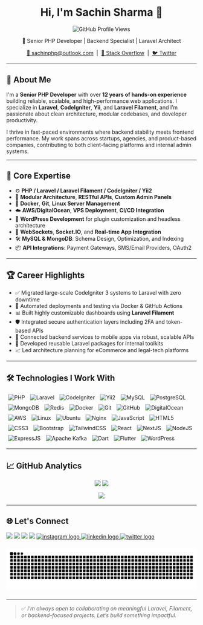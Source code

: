 <h1 align="center">Hi, I'm Sachin Sharma 👋</h1>
<p align="center">
  <img src="https://komarev.com/ghpvc/?username=suhasrkms&label=Profile%20Views&color=0e75b6&style=flat" alt="GitHub Profile Views"/>
</p>

<p align="center">
  💼 Senior PHP Developer | Backend Specialist | Laravel Architect  
</p>

<p align="center">
  <a href="mailto:sachinphp@outlook.com">📧 sachinphp@outlook.com</a> &nbsp;|&nbsp;
  <a href="https://stackoverflow.com/users/14259868/suhas-rkms">🧠 Stack Overflow</a> &nbsp;|&nbsp;
  <a href="https://twitter.com/RkmsSuhas">🐦 Twitter</a>
</p>

---

## 🚀 About Me

I'm a **Senior PHP Developer** with over **12 years of hands-on experience** building reliable, scalable, and high-performance web applications. I specialize in **Laravel**, **CodeIgniter**, **Yii**, and **Laravel Filament**, and I’m passionate about clean architecture, modular codebases, and developer productivity.

I thrive in fast-paced environments where backend stability meets frontend performance. My work spans across startups, agencies, and product-based companies, contributing to both client-facing platforms and internal admin systems.

---

## 🧠 Core Expertise

- ⚙️ **PHP / Laravel / Laravel Filament / CodeIgniter / Yii2**
- 🧱 **Modular Architecture**, **RESTful APIs**, **Custom Admin Panels**
- 🐳 **Docker**, **Git**, **Linux Server Management**
- ☁️ **AWS/DigitalOcean**, **VPS Deployment**, **CI/CD Integration**
- 🧩 **WordPress Development** for plugin customization and headless architecture
- 🔌 **WebSockets**, **Socket.IO**, and **Real-time App Integration**
- 🛠️ **MySQL & MongoDB**: Schema Design, Optimization, and Indexing
- 📦 **API Integrations**: Payment Gateways, SMS/Email Providers, OAuth2

---

## 🏆 Career Highlights

- ✅ Migrated large-scale CodeIgniter 3 systems to Laravel with zero downtime  
- 🔄 Automated deployments and testing via Docker & GitHub Actions  
- 📊 Built highly customizable dashboards using **Laravel Filament**  
- 🛡️ Integrated secure authentication layers including 2FA and token-based APIs  
- 🔄 Connected backend services to mobile apps via robust, scalable APIs  
- 🔧 Developed reusable Laravel packages for internal toolkits  
- 📈 Led architecture planning for eCommerce and legal-tech platforms

---

## 🛠️ Technologies I Work With
<p align="left">
  <img src="https://cdn.jsdelivr.net/gh/devicons/devicon/icons/php/php-original.svg" width="40" alt="PHP" style="margin: 5px;" />
  <img src="https://cdn.jsdelivr.net/gh/devicons/devicon/icons/laravel/laravel-original.svg" width="40" alt="Laravel" style="margin: 5px;" />
  <img src="https://cdn.jsdelivr.net/gh/devicons/devicon/icons/codeigniter/codeigniter-plain.svg" width="40" alt="CodeIgniter" style="margin: 5px;" />
  <img src="https://cdn.jsdelivr.net/gh/devicons/devicon/icons/yii/yii-original.svg" width="40" alt="Yii2" style="margin: 5px;" />
  <img src="https://cdn.jsdelivr.net/gh/devicons/devicon/icons/mysql/mysql-original-wordmark.svg" width="40" alt="MySQL" style="margin: 5px;" />
  <img src="https://cdn.jsdelivr.net/gh/devicons/devicon/icons/postgresql/postgresql-original.svg" height="50" width="50" alt="PostgreSQL" style="margin: 5px;" />
  <img src="https://cdn.jsdelivr.net/gh/devicons/devicon/icons/mongodb/mongodb-original.svg" height="50" width="50" alt="MongoDB" style="margin: 5px;" />
  <img src="https://cdn.jsdelivr.net/gh/devicons/devicon/icons/redis/redis-original.svg" height="50" width="50" alt="Redis" style="margin: 5px;" />
  <img src="https://cdn.jsdelivr.net/gh/devicons/devicon/icons/docker/docker-original-wordmark.svg" width="40" alt="Docker" style="margin: 5px;" />
  <img src="https://cdn.jsdelivr.net/gh/devicons/devicon/icons/git/git-original.svg" width="40" alt="Git" style="margin: 5px;" />
  <img src="https://cdn.jsdelivr.net/gh/devicons/devicon/icons/github/github-original.svg" height="50" width="50" alt="GitHub" style="margin: 5px;" />
  <img src="https://cdn.jsdelivr.net/gh/devicons/devicon/icons/digitalocean/digitalocean-original.svg" height="50" width="50" alt="DigitalOcean" style="margin: 5px;" />
  <img src="https://cdn.jsdelivr.net/gh/devicons/devicon/icons/amazonwebservices/amazonwebservices-line-wordmark.svg" height="50" width="50" alt="AWS" style="margin: 5px;" />
  <img src="https://cdn.jsdelivr.net/gh/devicons/devicon/icons/linux/linux-original.svg" width="40" alt="Linux" style="margin: 5px;" />
  <img src="https://cdn.jsdelivr.net/gh/devicons/devicon/icons/ubuntu/ubuntu-plain.svg" height="50" width="50" alt="Ubuntu" style="margin: 5px;" />
  <img src="https://cdn.jsdelivr.net/gh/devicons/devicon/icons/nginx/nginx-original.svg" height="50" width="50" alt="Nginx" style="margin: 5px;" />
  <img src="https://cdn.jsdelivr.net/gh/devicons/devicon/icons/javascript/javascript-original.svg" width="40" alt="JavaScript" style="margin: 5px;" />
  <img src="https://cdn.jsdelivr.net/gh/devicons/devicon/icons/html5/html5-original.svg" height="50" width="50" alt="HTML5" style="margin: 5px;" />
  <img src="https://cdn.jsdelivr.net/gh/devicons/devicon/icons/css3/css3-original.svg" height="50" width="50" alt="CSS3" style="margin: 5px;" />
  <img src="https://cdn.jsdelivr.net/gh/devicons/devicon/icons/bootstrap/bootstrap-original.svg" height="50" width="50" alt="Bootstrap" style="margin: 5px;" />
  <img src="https://cdn.jsdelivr.net/gh/devicons/devicon/icons/tailwindcss/tailwindcss-original-wordmark.svg" height="50" width="50" alt="TailwindCSS" style="margin: 5px;" />
  <img src="https://cdn.jsdelivr.net/gh/devicons/devicon/icons/react/react-original.svg" height="50" width="50" alt="React" style="margin: 5px;" />
  <img src="https://cdn.jsdelivr.net/gh/devicons/devicon/icons/nextjs/nextjs-original.svg" height="50" width="50" alt="NextJS" style="margin: 5px;" />
  <img src="https://cdn.jsdelivr.net/gh/devicons/devicon/icons/nodejs/nodejs-original.svg" height="50" width="50" alt="NodeJS" style="margin: 5px;" />
  <img src="https://cdn.jsdelivr.net/gh/devicons/devicon/icons/express/express-original.svg" height="50" width="50" alt="ExpressJS" style="margin: 5px;" />
  <img src="https://cdn.jsdelivr.net/gh/devicons/devicon/icons/apachekafka/apachekafka-original.svg" height="50" width="50" alt="Apache Kafka" style="margin: 5px;" />
  <img src="https://cdn.jsdelivr.net/gh/devicons/devicon/icons/dart/dart-original.svg" height="50" width="50" alt="Dart" style="margin: 5px;" />
  <img src="https://cdn.jsdelivr.net/gh/devicons/devicon/icons/flutter/flutter-original.svg" height="50" width="50" alt="Flutter" style="margin: 5px;" />
  <img src="https://cdn.jsdelivr.net/gh/devicons/devicon/icons/wordpress/wordpress-plain.svg" width="40" alt="WordPress" style="margin: 5px;" />
</p>

---

## 📈 GitHub Analytics

<p align="center">
  <img src="https://github-readme-stats.vercel.app/api?username=suhasrkms&show_icons=true&theme=tokyonight" width="48%" />
  <img src="https://github-readme-stats.vercel.app/api/top-langs/?username=suhasrkms&layout=compact&theme=tokyonight" width="48%" />
</p>

<p align="center">
  <img src="https://github-readme-streak-stats.herokuapp.com/?user=suhasrkms&theme=tokyonight" />
</p>

---

## 🌐 Let's Connect

<p align="left">
  <a href="mailto:sachinphp@outlook.com"><img src="https://img.shields.io/badge/Email-D14836?style=for-the-badge&logo=gmail&logoColor=white"/></a>
  <a href="https://twitter.com/RkmsSuhas"><img src="https://img.shields.io/badge/Twitter-1DA1F2?style=for-the-badge&logo=twitter&logoColor=white"/></a>
  <a href="https://stackoverflow.com/users/14259868/suhas-rkms"><img src="https://img.shields.io/badge/StackOverflow-FE7A16?style=for-the-badge&logo=stackoverflow&logoColor=white"/></a>
  <a href="https://www.youtube.com/channel/UCPj8ztcYe1D6SSuXPDpupeA"><img src="https://img.shields.io/badge/YouTube-FF0000?style=for-the-badge&logo=youtube&logoColor=white"/></a>
    <a href="https://www.instagram.com/dahiya_manish_0944/" target="_blank">
    <img src="https://img.shields.io/static/v1?message=Instagram&logo=instagram&label=&color=E4405F&logoColor=white&labelColor=&style=for-the-badge" height="35" alt="instagram logo"  />
  </a>
  <a href="https://www.linkedin.com/in/manish-dahiya-99a174280/" target="_blank">
    <img src="https://img.shields.io/static/v1?message=LinkedIn&logo=linkedin&label=&color=0077B5&logoColor=white&labelColor=&style=for-the-badge" height="35" alt="linkedin logo"  />
  </a>
  <a href="https://x.com/DahiyaManish00" target="_blank">
    <img src="https://img.shields.io/static/v1?message=Twitter&logo=twitter&label=&color=1DA1F2&logoColor=white&labelColor=&style=for-the-badge" height="35" alt="twitter logo"  />
  </a>
</p>


###

<img src="https://raw.githubusercontent.com/manishdahiya00/manishdahiya00/output/snake.svg" alt="Snake animation" />

###

---

> ✅ *I’m always open to collaborating on meaningful Laravel, Filament, or backend-focused projects. Let’s build something impactful.*
